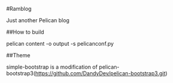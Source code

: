 
#Ramblog

Just another Pelican blog

##How to build

pelican content -o output -s pelicanconf.py

##Theme

simple-bootstrap is a modification of pelican-bootstrap3(https://github.com/DandyDev/pelican-bootstrap3.git)
